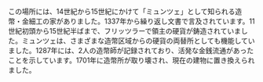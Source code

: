 この場所には、14世紀から15世紀にかけて「ミュンツェ」として知られる造幣・金細工の家がありました。1337年から繰り返し文書で言及されています。11世紀初頭から15世紀半ばまで、フリッツラーで領主の硬貨が鋳造されていました。ミュンツェは、さまざまな造幣区域からの硬貨の両替所としても機能していました。1287年には、2人の造幣師が記録されており、活発な金銭流通があったことを示しています。1701年に造幣所が取り壊され、現在の建物に置き換えられました。
